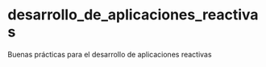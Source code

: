 # desarrollo_de_aplicaciones_reactivas
Buenas prácticas para el desarrollo de aplicaciones reactivas
